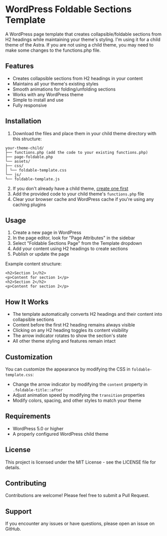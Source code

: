 # WordPress Foldable Sections Template

A WordPress page template that creates collapsible/foldable sections from H2 headings while maintaining your theme's styling. I'm using it for a child theme of the Astra. If you are not using a child theme, you may need to make some changes to the functions.php file.

## Features

- Creates collapsible sections from H2 headings in your content
- Maintains all your theme's existing styles
- Smooth animations for folding/unfolding sections
- Works with any WordPress theme
- Simple to install and use
- Fully responsive

## Installation

1. Download the files and place them in your child theme directory with this structure: 

```
your-theme-child/
├── functions.php (add the code to your existing functions.php)
├── page-foldable.php
└── assets/
├── css/
│ └── foldable-template.css
└── js/
└── foldable-template.js
```

2. If you don't already have a child theme, [create one first](https://developer.wordpress.org/themes/advanced-topics/child-themes/#how-to-create-a-child-theme)
3. Add the provided code to your child theme's `functions.php` file
4. Clear your browser cache and WordPress cache if you're using any caching plugins

## Usage

1. Create a new page in WordPress
2. In the page editor, look for "Page Attributes" in the sidebar
3. Select "Foldable Sections Page" from the Template dropdown
4. Add your content using H2 headings to create sections
5. Publish or update the page

Example content structure: 
```
<h2>Section 1</h2>
<p>Content for section 1</p>
<h2>Section 2</h2>
<p>Content for section 2</p>
``` 

## How It Works

- The template automatically converts H2 headings and their content into collapsible sections
- Content before the first H2 heading remains always visible
- Clicking on any H2 heading toggles its content visibility
- The arrow indicator rotates to show the section's state
- All other theme styling and features remain intact

## Customization

You can customize the appearance by modifying the CSS in `foldable-template.css`:

- Change the arrow indicator by modifying the `content` property in `.foldable-title::after`
- Adjust animation speed by modifying the `transition` properties
- Modify colors, spacing, and other styles to match your theme

## Requirements

- WordPress 5.0 or higher
- A properly configured WordPress child theme

## License

This project is licensed under the MIT License - see the LICENSE file for details.

## Contributing

Contributions are welcome! Please feel free to submit a Pull Request.

## Support

If you encounter any issues or have questions, please open an issue on GitHub. 